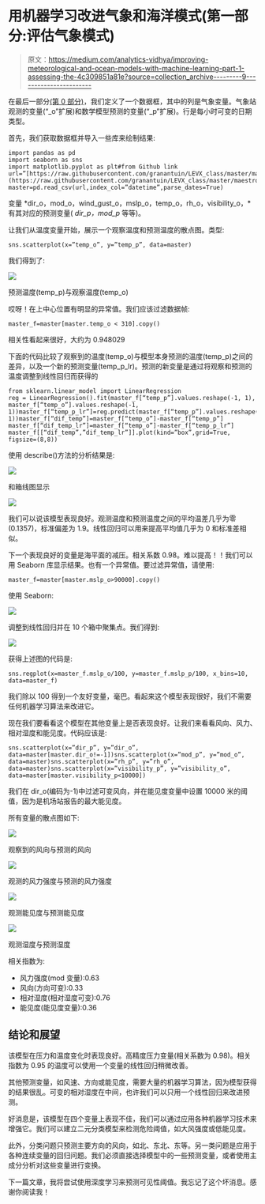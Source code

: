 # 用机器学习改进气象和海洋模式(第一部分:评估气象模式)

> 原文：<https://medium.com/analytics-vidhya/improving-meteorological-and-ocean-models-with-machine-learning-part-1-assessing-the-4c309851a81e?source=collection_archive---------9----------------------->

在最后一部分[(第 0 部分)](/analytics-vidhya/improving-meteorological-and-ocean-models-with-machine-learning-part-0-set-up-a-data-frame-4abd3744ec75)，我们定义了一个数据框，其中的列是气象变量。气象站观测的变量(“_o”扩展)和数学模型预测的变量(“_p”扩展)。行是每小时可变的日期类型。

首先，我们获取数据框并导入一些库来绘制结果:

```
import pandas as pd
import seaborn as sns
import matplotlib.pyplot as plt#from Github link 
url=”[https://raw.githubusercontent.com/granantuin/LEVX_class/master/maestro.csv](https://raw.githubusercontent.com/granantuin/LEVX_class/master/maestro.csv)"
master=pd.read_csv(url,index_col=”datetime”,parse_dates=True)
```

变量 *dir_o，mod_o，wind_gust_o，mslp_o，temp_o，rh_o，visibility_o，*有其对应的预测变量( *dir_p，mod_p* 等等)。

让我们从温度变量开始，展示一个观察温度和预测温度的散点图。类型:

```
sns.scatterplot(x=”temp_o”, y=”temp_p”, data=master)
```

我们得到了:

![](img/4e092bafec31e965f24285d672fc7c68.png)

预测温度(temp_p)与观察温度(temp_o)

哎呀！在上中心位置有明显的异常值。我们应该过滤数据帧:

```
master_f=master[master.temp_o < 310].copy()
```

相关性看起来很好，大约为 0.948029

下面的代码比较了观察到的温度(temp_o)与模型本身预测的温度(temp_p)之间的差异，以及一个新的预测变量(temp_p_lr)。预测的新变量是通过将观察和预测的温度调整到线性回归而获得的

```
from sklearn.linear_model import LinearRegression
reg = LinearRegression().fit(master_f[“temp_p”].values.reshape(-1, 1), master_f[“temp_o”].values.reshape(-1, 1))master_f[“temp_p_lr”]=reg.predict(master_f[“temp_p”].values.reshape(-1, 1))master_f[“dif_temp”]=master_f[“temp_o”]-master_f[“temp_p”]
master_f[“dif_temp_lr”]=master_f[“temp_o”]-master_f[“temp_p_lr”]
master_f[[“dif_temp”,”dif_temp_lr”]].plot(kind=”box”,grid=True, figsize=(8,8))
```

使用 describe()方法的分析结果是:

![](img/da58b7f09b8d0f7304d7c6f09ddd2b6e.png)

和箱线图显示

![](img/c1a3a1f1fa6c97c39d6f31335b1f8fef.png)

我们可以说该模型表现良好。观测温度和预测温度之间的平均温差几乎为零(0.1357)，标准偏差为 1.9。线性回归可以用来提高平均值几乎为 0 和标准差相似。

下一个表现良好的变量是海平面的减压。相关系数 0.98。难以提高！！我们可以用 Seaborn 库显示结果。也有一个异常值。要过滤异常值，请使用:

```
master_f=master[master.mslp_o>90000].copy()
```

使用 Seaborn:

![](img/b36f7d60d804d5b09330c0116f5b2c28.png)

调整到线性回归并在 10 个箱中聚集点。我们得到:

![](img/fc9e169519d87cd39eb680da269a27d5.png)

获得上述图的代码是:

```
sns.regplot(x=master_f.mslp_o/100, y=master_f.mslp_p/100, x_bins=10, data=master_f)
```

我们除以 100 得到一个友好变量，毫巴。看起来这个模型表现很好，我们不需要任何机器学习算法来改进它。

现在我们要看看这个模型在其他变量上是否表现良好。让我们来看看风向、风力、相对湿度和能见度。代码应该是:

```
sns.scatterplot(x=”dir_p”, y=”dir_o”, data=master[master.dir_o!=-1])sns.scatterplot(x=”mod_p”, y=”mod_o”, data=master)sns.scatterplot(x=”rh_p”, y=”rh_o”, data=master)sns.scatterplot(x=”visibility_p”, y=”visibility_o”, data=master[master.visibility_p<10000])
```

我们在 dir_o(编码为-1)中过滤可变风向，并在能见度变量中设置 10000 米的阈值，因为是机场站报告的最大能见度。

所有变量的散点图如下:

![](img/f4ca74a07421d27eb295f8c797291a0f.png)

观察到的风向与预测的风向

![](img/ebc41cf496f6b436fe527daa4b1c5217.png)

观测的风力强度与预测的风力强度

![](img/1a54733432723d356e5a90a1af56fb86.png)

观测能见度与预测能见度

![](img/75cd4bff7469f85d0cd6de48b169db8d.png)

观测湿度与预测湿度

相关指数为:

*   风力强度(mod 变量):0.63
*   风向(方向可变):0.33
*   相对湿度(相对湿度可变):0.76
*   能见度(能见度变量):0.36

## 结论和展望

该模型在压力和温度变化时表现良好。高精度压力变量(相关系数为 0.98)。相关指数为 0.95 的温度可以使用一个变量的线性回归稍微改善。

其他预测变量，如风速、方向或能见度，需要大量的机器学习算法，因为模型获得的结果很乱。可变的相对湿度在中间，也许我们可以只用一个线性回归来改进预测。

好消息是，该模型在四个变量上表现不佳，我们可以通过应用各种机器学习技术来增强它。我们可以建立二元分类模型来检测危险阈值，如大风强度或低能见度。

此外，分类问题只预测主要方向的风向，如北、东北、东等。另一类问题是应用于各种连续变量的回归问题。我们必须直接选择模型中的一些预测变量，或者使用主成分分析对这些变量进行变换。

下一篇文章，我将尝试使用深度学习来预测可见性阈值。我忘记了这个坏消息。感谢你阅读我！